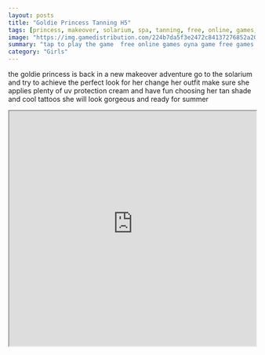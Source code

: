 ```yaml
---
layout: posts
title: "Goldie Princess Tanning H5"
tags: [princess, makeover, solarium, spa, tanning, free, online, games, oyna, game, free, games, play, play, games]
image: "https://img.gamedistribution.com/224b7da5f3e2472c84137276852a20f0.jpg"
summary: "tap to play the game  free online games oyna game free games play play games"
category: "Girls"
---
```


the goldie princess is back in a new makeover adventure go to the solarium and try to achieve the perfect look for her change her outfit make sure she applies plenty of uv protection cream and have fun choosing her tan shade and cool tattoos she will look gorgeous and ready for summer

<iframe width="100%" height="480px;" src="https://html5.gamedistribution.com/224b7da5f3e2472c84137276852a20f0/"></iframe>